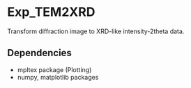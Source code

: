 # Exp_TEM2XRD
Transform diffraction image to XRD-like intensity-2theta data.

## Dependencies
- mpltex package (Plotting)
- numpy, matplotlib packages
